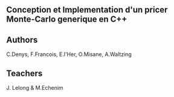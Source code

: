 ## Conception et Implementation d'un pricer Monte-Carlo generique en C++

## Authors
C.Denys, F.Francois, E.l'Her, O.Misane, A.Waltzing 

## Teachers
J. Lelong & M.Echenim

